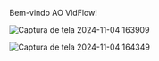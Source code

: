 Bem-vindo AO VidFlow!

![Captura de tela 2024-11-04 163909](https://github.com/user-attachments/assets/b73db7d2-59b9-44f3-84e2-d4d73f49d019)

![Captura de tela 2024-11-04 164349](https://github.com/user-attachments/assets/ed1abb07-cfad-4943-8e91-2d6f825cca97)
